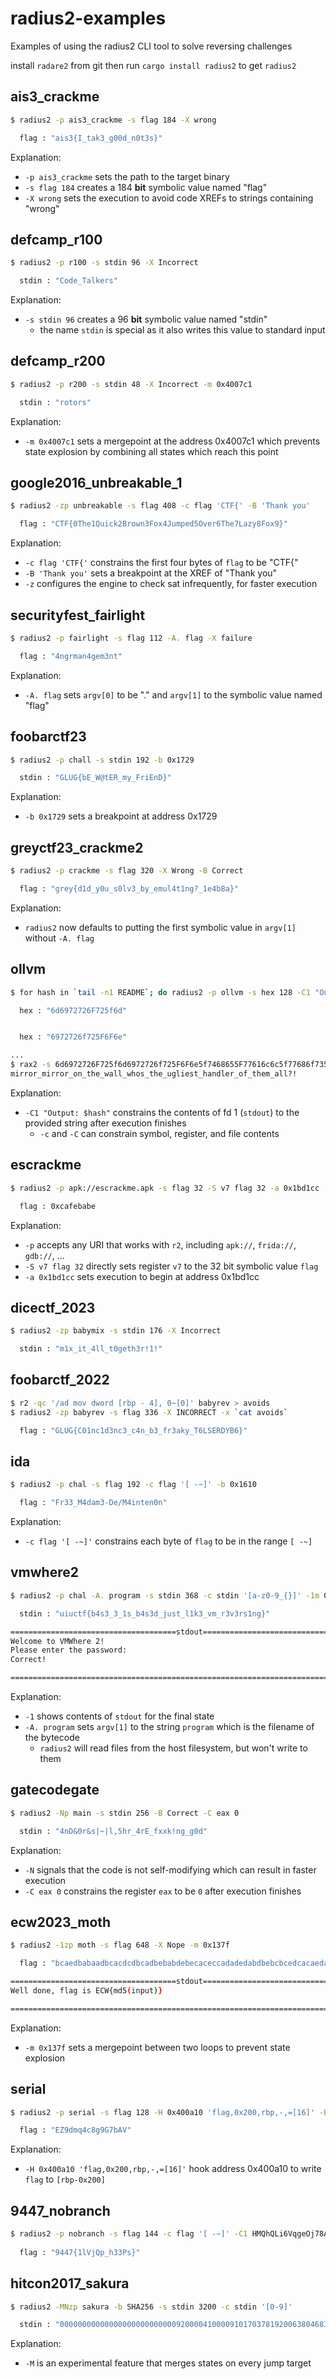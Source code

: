 # radius2-examples
Examples of using the radius2 CLI tool to solve reversing challenges

install `radare2` from git then run `cargo install radius2` to get `radius2`

## ais3_crackme 
```bash
$ radius2 -p ais3_crackme -s flag 184 -X wrong

  flag : "ais3{I_tak3_g00d_n0t3s}"

```
Explanation:
- `-p ais3_crackme` sets the path to the target binary
- `-s flag 184` creates a 184 **bit** symbolic value named "flag"
- `-X wrong` sets the execution to avoid code XREFs to strings containing "wrong"
## defcamp_r100 
```bash
$ radius2 -p r100 -s stdin 96 -X Incorrect

  stdin : "Code_Talkers"

```
Explanation:
- `-s stdin 96` creates a 96 **bit** symbolic value named "stdin"
  - the name `stdin` is special as it also writes this value to standard input

## defcamp_r200 
```bash
$ radius2 -p r200 -s stdin 48 -X Incorrect -m 0x4007c1

  stdin : "rotors"

```
Explanation:
- `-m 0x4007c1` sets a mergepoint at the address 0x4007c1 which prevents state explosion by combining all states which reach this point

## google2016_unbreakable_1
```bash
$ radius2 -zp unbreakable -s flag 408 -c flag 'CTF{' -B 'Thank you'   

  flag : "CTF{0The1Quick2Brown3Fox4Jumped5Over6The7Lazy8Fox9}"

```
Explanation: 
- `-c flag 'CTF{'` constrains the first four bytes of `flag` to be "CTF{"
- `-B 'Thank you'` sets a breakpoint at the XREF of "Thank you"
- `-z` configures the engine to check sat infrequently, for faster execution

## securityfest_fairlight
```bash
$ radius2 -p fairlight -s flag 112 -A. flag -X failure   

  flag : "4ngrman4gem3nt"

```
Explanation:
- `-A. flag` sets `argv[0]` to be "." and `argv[1]` to the symbolic value named "flag"

## foobarctf23 
```bash
$ radius2 -p chall -s stdin 192 -b 0x1729   

  stdin : "GLUG{bE_W@tER_my_FriEnD}"

```
Explanation:
- `-b 0x1729` sets a breakpoint at address 0x1729

## greyctf23_crackme2
```bash
$ radius2 -p crackme -s flag 320 -X Wrong -B Correct

  flag : "grey{d1d_y0u_s0lv3_by_emul4t1ng?_1e4b8a}"

```
Explanation:
- `radius2` now defaults to putting the first symbolic value in `argv[1]` without `-A. flag`

## ollvm
```bash
$ for hash in `tail -n1 README`; do radius2 -p ollvm -s hex 128 -C1 "Output: $hash"; done  

  hex : "6d6972726F725f6d"


  hex : "6972726f725F6F6e"

...
$ rax2 -s 6d6972726F725f6d6972726f725F6F6e5f7468655F77616c6c5f77686f735f...
mirror_mirror_on_the_wall_whos_the_ugliest_handler_of_them_all?!
```
Explanation:
- `-C1 "Output: $hash"` constrains the contents of fd 1 (`stdout`) to the provided string after execution finishes 
  - `-c` and `-C` can constrain symbol, register, and file contents

## escrackme
```bash
$ radius2 -p apk://escrackme.apk -s flag 32 -S v7 flag 32 -a 0x1bd1cc -b 0x1bd21e   

  flag : 0xcafebabe

```
Explanation:
- `-p` accepts any URI that works with `r2`, including `apk://`, `frida://`, `gdb://`, ... 
- `-S v7 flag 32` directly sets register `v7` to the 32 bit symbolic value `flag`
- `-a 0x1bd1cc` sets execution to begin at address 0x1bd1cc

## dicectf_2023
```bash
$ radius2 -zp babymix -s stdin 176 -X Incorrect   

  stdin : "m1x_it_4ll_t0geth3r!1!"

```

## foobarctf_2022
```bash
$ r2 -qc '/ad mov dword [rbp - 4], 0~[0]' babyrev > avoids 
$ radius2 -zp babyrev -s flag 336 -X INCORRECT -x `cat avoids`

  flag : "GLUG{C01nc1d3nc3_c4n_b3_fr3aky_T6LSERDYB6}"

```

## ida 
```bash
$ radius2 -p chal -s flag 192 -c flag '[ -~]' -b 0x1610  

  flag : "Fr33_M4dam3-De/M4inten0n"

```
Explanation:
- `-c flag '[ -~]'` constrains each byte of `flag` to be in the range `[ -~]`

## vmwhere2
```bash
$ radius2 -p chal -A. program -s stdin 368 -c stdin '[a-z0-9_{}]' -1m 0x16a1

  stdin : "uiuctf{b4s3_3_1s_b4s3d_just_l1k3_vm_r3v3rs1ng}"

=====================================stdout=====================================
Welcome to VMWhere 2!
Please enter the password:
Correct!

================================================================================
```
Explanation:
- `-1` shows contents of `stdout` for the final state
- `-A. program` sets `argv[1]` to the string `program` which is the filename of the bytecode
  - `radius2` will read files from the host filesystem, but won't write to them

## gatecodegate
```bash
$ radius2 -Np main -s stdin 256 -B Correct -C eax 0

  stdin : "4nD&0r&s|~|l,5hr_4rE_fxxk!ng_g0d"

```
Explanation:
- `-N` signals that the code is not self-modifying which can result in faster execution
- `-C eax 0` constrains the register `eax` to be `0` after execution finishes

## ecw2023_moth
```bash
$ radius2 -1zp moth -s flag 648 -X Nope -m 0x137f 

  flag : "bcaedbabaadbcacdcdbcadbebabdebecaceccadadedabdbebcbcedcacaedababebdbcedcacacedaba"

=====================================stdout=====================================
Well done, flag is ECW{md5(input)}

================================================================================
```
Explanation:
- `-m 0x137f` sets a mergepoint between two loops to prevent state explosion

## serial 
```bash
$ radius2 -p serial -s flag 128 -H 0x400a10 'flag,0x200,rbp,-,=[16]' -B ' :)'

  flag : "EZ9dmq4c8g9G7bAV"
```
Explanation:
- `-H 0x400a10 'flag,0x200,rbp,-,=[16]'` hook address 0x400a10 to write `flag` to `[rbp-0x200]`

## 9447_nobranch
```bash
$ radius2 -p nobranch -s flag 144 -c flag '[ -~]' -C1 HMQhQLi6VqgeOj78AbiaqquK3noeJt
  
  flag : "9447{1lVjQp_h33Ps}"

```

## hitcon2017_sakura
```bash
$ radius2 -MNzp sakura -b SHA256 -s stdin 3200 -c stdin '[0-9]'  

  stdin : "0000000000000000000000000092000041000091017037819200638046830296180081071098370000890920000936091500000810120008216028430000310120000498093103700293410003792062019283701207128017200001900000092000091000000000000000000000000014065000271049000041835792008964127501250130730910053037076072086008600026000094805120005300036000570180860005200051048049053808506900850178632940073615284000310740000003501230"

```
Explanation:
- `-M` is an experimental feature that merges states on every jump target